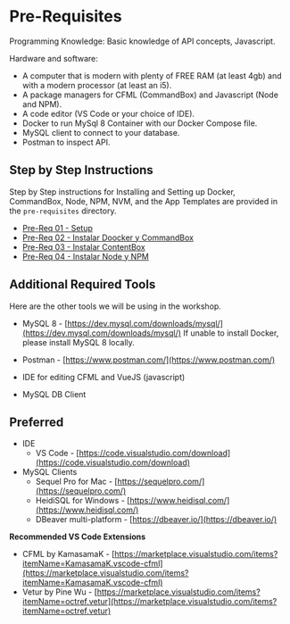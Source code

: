 # Pre-Requisites

Programming Knowledge: Basic knowledge of API concepts, Javascript.

Hardware and software: 
* A computer that is modern with plenty of FREE RAM (at least 4gb) and with a modern processor (at least an i5). 
* A package managers for CFML (CommandBox) and Javascript (Node and NPM).
* A code editor (VS Code or your choice of IDE). 
* Docker to run MySql 8 Container with our Docker Compose file.
* MySQL client to connect to your database.
* Postman to inspect API. 

## Step by Step Instructions

Step by Step instructions for Installing and Setting up Docker, CommandBox, Node, NPM, NVM, and the App Templates are provided in the `pre-requisites` directory.

- [Pre-Req 01 - Setup](prerequisites/Prereq-01-Setup.md)
- [Pre-Req 02 - Instalar Doocker y CommandBox](prerequisites/Prereq-02-Docker-and-CommandBox.md)
- [Pre-Req 03 - Instalar ContentBox](prerequisites/Prereq-03-CotentBox.md)
- [Pre-Req 04 - Instalar Node y NPM](prerequisites/Prereq-04-Node-and-NPM.md)

## Additional Required Tools

Here are the other tools we will be using in the workshop.

- MySQL 8 - [https://dev.mysql.com/downloads/mysql/](https://dev.mysql.com/downloads/mysql/) If unable to install Docker, please install MySQL 8 locally.
  
- Postman - [https://www.postman.com/](https://www.postman.com/)
- IDE for editing CFML and VueJS (javascript)
- MySQL DB Client

## Preferred

- IDE
  - VS Code - [https://code.visualstudio.com/download](https://code.visualstudio.com/download)
- MySQL Clients
  - Sequel Pro for Mac - [https://sequelpro.com/](https://sequelpro.com/)
  - HeidiSQL for Windows - [https://www.heidisql.com/](https://www.heidisql.com/)
  - DBeaver multi-platform - [https://dbeaver.io/](https://dbeaver.io/)

**Recommended VS Code Extensions**

- CFML by KamasamaK - [https://marketplace.visualstudio.com/items?itemName=KamasamaK.vscode-cfml](https://marketplace.visualstudio.com/items?itemName=KamasamaK.vscode-cfml)
- Vetur by Pine Wu - [https://marketplace.visualstudio.com/items?itemName=octref.vetur](https://marketplace.visualstudio.com/items?itemName=octref.vetur)